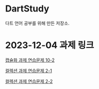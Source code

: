 # DartStudy

다트 언어 공부를 위해 만든 저장소.
<h1>2023-12-04 과제 링크</h1>
<a target="_blink" href="https://github.com/RyuCSY/DartStudy/tree/master/lib/12_04/encapsulation/homework"> 캡슐화 과제 연습문제 10-2</a> <p>


<a target="_blink" href="https://github.com/RyuCSY/DartStudy/blob/master/lib/12_04/homework/collection/mission.dart"> 컬렉션 과제 연습문제 2-1</a> <p>

<a target="_blink" href="https://github.com/RyuCSY/DartStudy/blob/master/lib/12_04/homework/collection/person.dart"> 컬렉션 과제 연습문제 2-2</a> <p>

